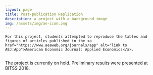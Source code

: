 ```yaml
---
layout: page
title: Post-publication Replication
description: a project with a background image
img: /assets/img/ae-icon.png
---
```




    For this project, students attempted to reproduce the tables and figures of articles published in the <a href="https://www.aeaweb.org/journals/app" alt="link to AEJ:App">American Economic Journal: Applied Economics</a>.

<div class="img_row">
    <img class="col three left" src="{{ site.baseurl }}/assets/img/ae-cover.png" alt="" title="AE cover"/>
</div>
<div class="col three caption">
    
</div>

The project is currently on hold. Preliminary results were presented at BITSS 2018. 